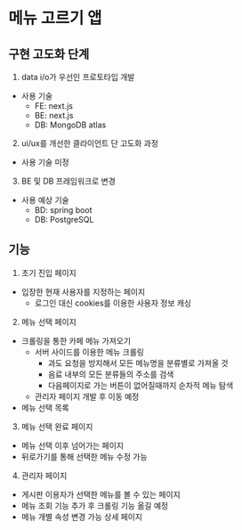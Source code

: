 # 메뉴 고르기 앱

## 구현 고도화 단계

1. data i/o가 우선인 프로토타입 개발

- 사용 기술
  - FE: next.js
  - BE: next.js
  - DB: MongoDB atlas

2. ui/ux를 개선한 클라이언트 단 고도화 과정

- 사용 기술 미정

3. BE 및 DB 프레임워크로 변경

- 사용 예상 기술
  - BD: spring boot
  - DB: PostgreSQL

## 기능

1. 초기 진입 페이지

- 입장한 현재 사용자를 지정하는 페이지
  - 로그인 대신 cookies를 이용한 사용자 정보 캐싱

2. 메뉴 선택 페이지

- 크롤링을 통한 카페 메뉴 가져오기
  - 서버 사이드를 이용한 메뉴 크롤링
    - 과도 요청을 방지해서 모든 메뉴명을 분류별로 가져올 것
    - 음료 내부의 모든 분류들의 주소를 검색
    - 다음페이지로 가는 버튼이 없어질때까지 순차적 메뉴 탐색
  - 관리자 페이지 개발 후 이동 예정
- 메뉴 선택 목록

3. 메뉴 선택 완료 페이지

- 메뉴 선택 이후 넘어가는 페이지
- 뒤로가기를 통해 선택한 메뉴 수정 가능

4. 관리자 페이지

- 게시판 이용자가 선택한 메뉴를 볼 수 있는 페이지
- 메뉴 조회 기능 추가 후 크롤링 기능 옮길 예정
- 메뉴 개별 속성 변경 가능 상세 페이지

